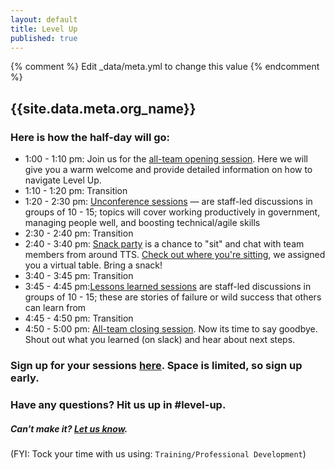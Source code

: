 ```yaml
---
layout: default
title: Level Up
published: true
---
```


{% comment %} Edit _data/meta.yml to change this value {% endcomment %}
## {{site.data.meta.org_name}}


### Here is how the half-day will go:

- 1:00 - 1:10 pm: Join us for the [all-team opening session](https://www.youtube.com/watch?v=tl5T-VQOw8E). Here we will give you a warm welcome and provide detailed information on how to navigate Level Up. 
- 1:10 - 1:20 pm: Transition
- 1:20 - 2:30 pm: [Unconference sessions]({{site.baseurl}}/pages/unconference.html) — are staff-led discussions in groups of 10 - 15; topics will cover working productively in government, managing people well, and boosting technical/agile skills
- 2:30 - 2:40 pm: Transition 
- 2:40 - 3:40 pm: [Snack party]({{site.baseurl}}/pages/snackparty.html) is a chance to "sit" and chat with team members from around TTS. [Check out where you're sitting]({{site.baseurl}}/pages/snackparty.html), we assigned you a virtual table. Bring a snack!
- 3:40 - 3:45 pm: Transition
- 3:45 - 4:45 pm:[Lessons learned sessions]({{site.baseurl}}/pages/lessons.html) are staff-led discussions in groups of 10 - 15; these are stories of failure or wild success that others can learn from
- 4:45 - 4:50 pm: Transition 
- 4:50 - 5:00 pm: [All-team closing session](https://www.youtube.com/watch?v=tl5T-VQOw8E). Now its time to say goodbye. Shout out what you learned (on slack) and hear about next steps. 

### Sign up for your sessions [here](https://goo.gl/forms/CY4MNFwldViytK3r2). Space is limited, so sign up early. 

### Have any questions? Hit us up in #level-up.

##### Can't make it? [Let us know](https://goo.gl/forms/Pk91d4Hnx6xKFvQh2).

(FYI: Tock your time with us using: `Training/Professional Development`)